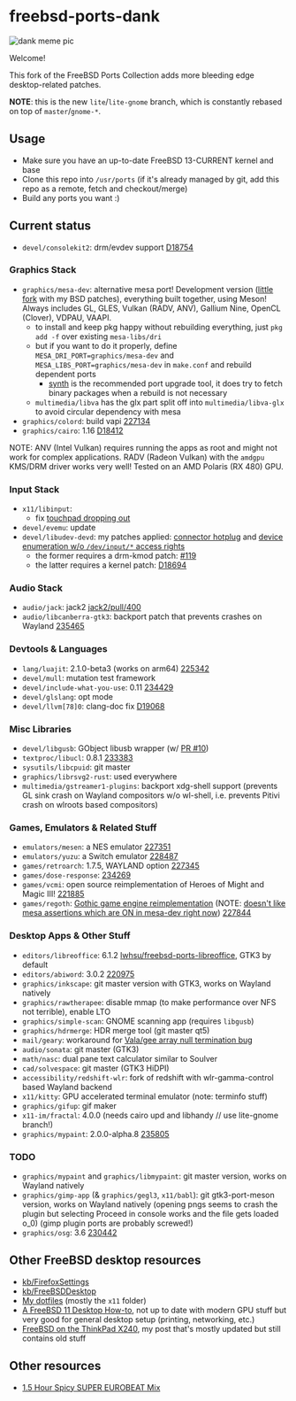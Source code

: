 # freebsd-ports-dank

![dank meme pic](https://unrelentingtech.s3.dualstack.eu-west-1.amazonaws.com/dankbsd.jpg?1)

Welcome!

This fork of the FreeBSD Ports Collection adds more bleeding edge desktop-related patches.

**NOTE**: this is the new `lite`/`lite-gnome` branch, which is constantly rebased on top of `master`/`gnome-*`.

## Usage

- Make sure you have an up-to-date FreeBSD 13-CURRENT kernel and base
- Clone this repo into `/usr/ports` (if it's already managed by git, add this repo as a remote, fetch and checkout/merge)
- Build any ports you want :)

## Current status

- `devel/consolekit2`: drm/evdev support [D18754](https://reviews.freebsd.org/D18754)

### Graphics Stack

- `graphics/mesa-dev`: alternative mesa port! Development version ([little fork](https://github.com/myfreeweb/mesa) with my BSD patches), everything built together, using Meson! Always includes GL, GLES, Vulkan (RADV, ANV), Gallium Nine, OpenCL (Clover), VDPAU, VAAPI.
	- to install and keep pkg happy without rebuilding everything, just `pkg add -f` over existing `mesa-libs/dri`
	- but if you want to do it properly, define `MESA_DRI_PORT=graphics/mesa-dev` and `MESA_LIBS_PORT=graphics/mesa-dev` in `make.conf` and rebuild dependent ports
		- [synth](https://github.com/jrmarino/synth) is the recommended port upgrade tool, it does try to fetch binary packages when a rebuild is not necessary
	- `multimedia/libva` has the glx part split off into `multimedia/libva-glx` to avoid circular dependency with mesa
- `graphics/colord`: build vapi [227134](https://bugs.freebsd.org/bugzilla/show_bug.cgi?id=227134)
- `graphics/cairo`: 1.16 [D18412](https://reviews.freebsd.org/D18412)

NOTE: ANV (Intel Vulkan) requires running the apps as root and might not work for complex applications.
RADV (Radeon Vulkan) with the `amdgpu` KMS/DRM driver works very well!
Tested on an AMD Polaris (RX 480) GPU.

### Input Stack

- `x11/libinput`:
  - fix [touchpad dropping out](https://blog.grem.de/pages/t470s.html)
- `devel/evemu`: update
- `devel/libudev-devd`: my patches applied: [connector hotplug](https://github.com/FreeBSDDesktop/libudev-devd/pull/7) and [device enumeration w/o `/dev/input/*` access rights](https://github.com/FreeBSDDesktop/libudev-devd/pull/8)
  - the former requires a drm-kmod patch: [#119](https://github.com/FreeBSDDesktop/kms-drm/pull/119)
  - the latter requires a kernel patch: [D18694](https://reviews.freebsd.org/D18694)

### Audio Stack

- `audio/jack`: jack2 [jack2/pull/400](https://github.com/jackaudio/jack2/pull/400)
- `audio/libcanberra-gtk3`: backport patch that prevents crashes on Wayland [235465](https://bugs.freebsd.org/bugzilla/show_bug.cgi?id=235465)

### Devtools & Languages

- `lang/luajit`: 2.1.0-beta3 (works on arm64) [225342](https://bugs.freebsd.org/bugzilla/show_bug.cgi?id=225342)
- `devel/mull`: mutation test framework
- `devel/include-what-you-use`: 0.11 [234429](https://bugs.freebsd.org/bugzilla/show_bug.cgi?id=234429)
- `devel/glslang`: opt mode
- `devel/llvm[78]0`: clang-doc fix [D19068](https://reviews.freebsd.org/D19068)

### Misc Libraries

- `devel/libgusb`: GObject libusb wrapper (w/ [PR #10](https://github.com/hughsie/libgusb/pull/10))
- `textproc/libucl`: 0.8.1 [233383](https://bugs.freebsd.org/bugzilla/show_bug.cgi?id=233383)
- `sysutils/libcpuid`: git master
- `graphics/librsvg2-rust`: used everywhere
- `multimedia/gstreamer1-plugins`: backport xdg-shell support (prevents GL sink crash on Wayland compositors w/o wl-shell, i.e. prevents Pitivi crash on wlroots based compositors)

### Games, Emulators & Related Stuff

- `emulators/mesen`: a NES emulator [227351](https://bugs.freebsd.org/bugzilla/show_bug.cgi?id=227351)
- `emulators/yuzu`: a Switch emulator [228487](https://bugs.freebsd.org/bugzilla/show_bug.cgi?id=228487)
- `games/retroarch`: 1.7.5, WAYLAND option [227345](https://bugs.freebsd.org/bugzilla/show_bug.cgi?id=227345)
- `games/dose-response`: [234269](https://bugs.freebsd.org/bugzilla/show_bug.cgi?id=234269)
- `games/vcmi`: open source reimplementation of Heroes of Might and Magic III! [221885](https://bugs.freebsd.org/bugzilla/show_bug.cgi?id=221885)
- `games/regoth`: [Gothic game engine reimplementation](https://github.com/REGoth-project/REGoth) (NOTE: [doesn't like mesa assertions which are ON in mesa-dev right now](https://bugs.archlinux.org/task/58218)) [227844](https://bugs.freebsd.org/bugzilla/show_bug.cgi?id=227844)

### Desktop Apps & Other Stuff

- `editors/libreoffice`: 6.1.2 [lwhsu/freebsd-ports-libreoffice](https://github.com/lwhsu/freebsd-ports-libreoffice), GTK3 by default
- `editors/abiword`: 3.0.2 [220975](https://bugs.freebsd.org/bugzilla/show_bug.cgi?id=220975)
- `graphics/inkscape`: git master version with GTK3, works on Wayland natively
- `graphics/rawtherapee`: disable mmap (to make performance over NFS not terrible), enable LTO
- `graphics/simple-scan`: GNOME scanning app (requires `libgusb`)
- `graphics/hdrmerge`: HDR merge tool (git master qt5)
- `mail/geary`: workaround for [Vala/gee array null termination bug](https://bugzilla.gnome.org/show_bug.cgi?id=794731)
- `audio/sonata`: git master (GTK3)
- `math/nasc`: dual pane text calculator similar to Soulver
- `cad/solvespace`: git master (GTK3 HiDPI)
- `accessibility/redshift-wlr`: fork of redshift with wlr-gamma-control based Wayland backend
- `x11/kitty`: GPU accelerated terminal emulator (note: terminfo stuff)
- `graphics/gifup`: gif maker
- `x11-im/fractal`: 4.0.0 (needs cairo upd and libhandy // use lite-gnome branch!)
- `graphics/mypaint`: 2.0.0-alpha.8 [235805](https://bugs.freebsd.org/bugzilla/show_bug.cgi?id=235805)

### TODO

- `graphics/mypaint` and `graphics/libmypaint`: git master version, works on Wayland natively
- `graphics/gimp-app` (& `graphics/gegl3`, `x11/babl`): git gtk3-port-meson version, works on Wayland natively (opening pngs seems to crash the plugin but selecting Proceed in console works and the file gets loaded o_0) (gimp plugin ports are probably screwed!)
- `graphics/osg`: 3.6 [230442](https://bugs.freebsd.org/bugzilla/show_bug.cgi?id=230442)

## Other FreeBSD desktop resources

- [kb/FirefoxSettings](https://unrelenting.technology/kb/FirefoxSettings)
- [kb/FreeBSDDesktop](https://unrelenting.technology/kb/FreeBSDDesktop)
- [My dotfiles](https://github.com/myfreeweb/dotfiles) (mostly the `x11` folder)
- [A FreeBSD 11 Desktop How-to](https://cooltrainer.org/a-freebsd-desktop-howto/), not up to date with modern GPU stuff but very good for general desktop setup (printing, networking, etc.)
- [FreeBSD on the ThinkPad X240](https://unrelenting.technology/articles/freebsd-on-the-thinkpad-x240), my post that's mostly updated but still contains old stuff

## Other resources

- [1.5 Hour Spicy SUPER EUROBEAT Mix](https://www.youtube.com/watch?v=6ftCIfHwqtg)

